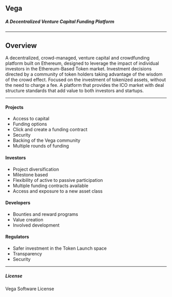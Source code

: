 ## Vega
##### A Decentralized Venture Capital Funding Platform
----
Overview
----
A decentralized, crowd-managed, venture capital and crowdfunding platform built on Ethereum, designed to leverage the impact of individual investors in the Ethereum-Based Token market. Investment decisions directed by a community of token holders taking advantage of the wisdom of the crowd effect. Focused on the investment of tokenized assets, without the need to charge a fee. A platform that provides the ICO market with deal structure standards that add value to both investors and startups.

----
#### Projects
- Access to capital
- Funding options
- Click and create a funding contract
- Security
- Backing of the Vega community
- Multiple rounds of funding

#### Investors
- Project diversification
- Milestone based
- Flexibility of active to passive participation
- Multiple funding contracts available
- Access and exposure to a new asset class

#### Developers
- Bounties and reward programs
- Value creation
- Involved development

#### Regulators
- Safer investment in the Token Launch space
- Transparency
- Security
---
##### License
Vega Software License
